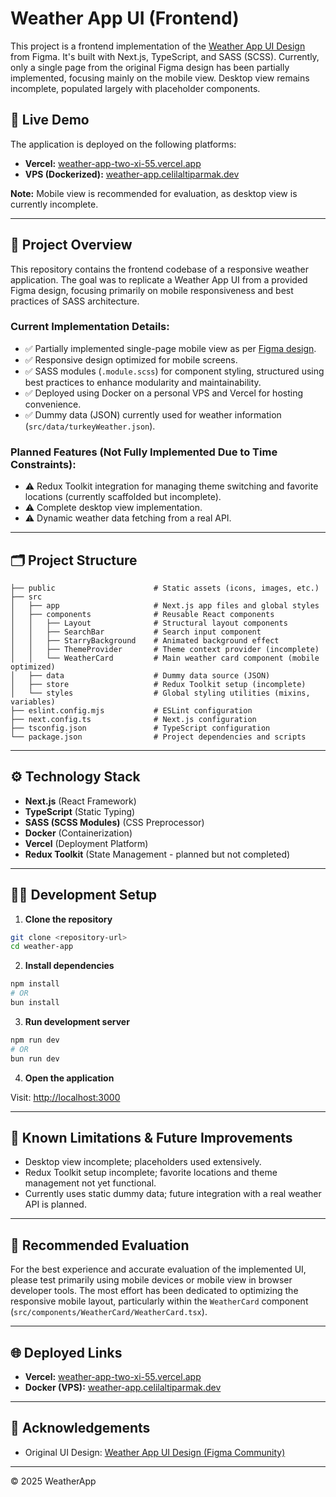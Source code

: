 # Weather App UI (Frontend)

This project is a frontend implementation of the [Weather App UI Design](https://www.figma.com/community/file/1100826294536456295/weather-app-ui-design) from Figma. It's built with Next.js, TypeScript, and SASS (SCSS). Currently, only a single page from the original Figma design has been partially implemented, focusing mainly on the mobile view. Desktop view remains incomplete, populated largely with placeholder components.

## 🚀 Live Demo

The application is deployed on the following platforms:

- **Vercel:** [weather-app-two-xi-55.vercel.app](https://weather-app-two-xi-55.vercel.app/)
- **VPS (Dockerized):** [weather-app.celilaltiparmak.dev](https://weather-app.celilaltiparmak.dev/)

**Note:** Mobile view is recommended for evaluation, as desktop view is currently incomplete.

---

## 📌 Project Overview

This repository contains the frontend codebase of a responsive weather application. The goal was to replicate a Weather App UI from a provided Figma design, focusing primarily on mobile responsiveness and best practices of SASS architecture.

### Current Implementation Details:

- ✅ Partially implemented single-page mobile view as per [Figma design](https://www.figma.com/community/file/1100826294536456295/weather-app-ui-design).
- ✅ Responsive design optimized for mobile screens.
- ✅ SASS modules (`.module.scss`) for component styling, structured using best practices to enhance modularity and maintainability.
- ✅ Deployed using Docker on a personal VPS and Vercel for hosting convenience.
- ✅ Dummy data (JSON) currently used for weather information (`src/data/turkeyWeather.json`).

### Planned Features (Not Fully Implemented Due to Time Constraints):

- ⚠️ Redux Toolkit integration for managing theme switching and favorite locations (currently scaffolded but incomplete).
- ⚠️ Complete desktop view implementation.
- ⚠️ Dynamic weather data fetching from a real API.

---

## 🗂️ Project Structure

```
├── public                      # Static assets (icons, images, etc.)
├── src
│   ├── app                     # Next.js app files and global styles
│   ├── components              # Reusable React components
│   │   ├── Layout              # Structural layout components
│   │   ├── SearchBar           # Search input component
│   │   ├── StarryBackground    # Animated background effect
│   │   ├── ThemeProvider       # Theme context provider (incomplete)
│   │   └── WeatherCard         # Main weather card component (mobile optimized)
│   ├── data                    # Dummy data source (JSON)
│   ├── store                   # Redux Toolkit setup (incomplete)
│   └── styles                  # Global styling utilities (mixins, variables)
├── eslint.config.mjs           # ESLint configuration
├── next.config.ts              # Next.js configuration
├── tsconfig.json               # TypeScript configuration
└── package.json                # Project dependencies and scripts
```

---

## ⚙️ Technology Stack

- **Next.js** (React Framework)
- **TypeScript** (Static Typing)
- **SASS (SCSS Modules)** (CSS Preprocessor)
- **Docker** (Containerization)
- **Vercel** (Deployment Platform)
- **Redux Toolkit** (State Management - planned but not completed)

---

## 👩‍💻 Development Setup

1. **Clone the repository**

```bash
git clone <repository-url>
cd weather-app
```

2. **Install dependencies**

```bash
npm install
# OR
bun install
```

3. **Run development server**

```bash
npm run dev
# OR
bun run dev
```

4. **Open the application**

Visit: [http://localhost:3000](http://localhost:3000)

---

## 🚧 Known Limitations & Future Improvements

- Desktop view incomplete; placeholders used extensively.
- Redux Toolkit setup incomplete; favorite locations and theme management not yet functional.
- Currently uses static dummy data; future integration with a real weather API is planned.

---

## 📱 Recommended Evaluation

For the best experience and accurate evaluation of the implemented UI, please test primarily using mobile devices or mobile view in browser developer tools. The most effort has been dedicated to optimizing the responsive mobile layout, particularly within the `WeatherCard` component (`src/components/WeatherCard/WeatherCard.tsx`).

---

## 🌐 Deployed Links

- **Vercel:** [weather-app-two-xi-55.vercel.app](https://weather-app-two-xi-55.vercel.app/)
- **Docker (VPS):** [weather-app.celilaltiparmak.dev](https://weather-app.celilaltiparmak.dev/)

---

## 🙌 Acknowledgements

- Original UI Design: [Weather App UI Design (Figma Community)](https://www.figma.com/community/file/1100826294536456295/weather-app-ui-design)

---

© 2025 WeatherApp